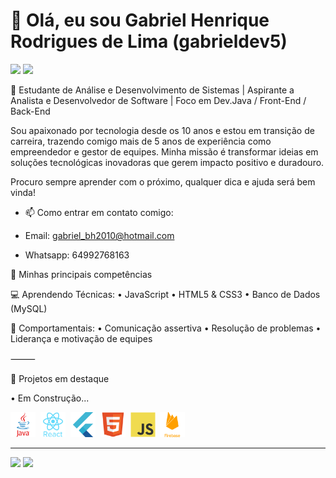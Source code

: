 


# 👋 Olá, eu sou Gabriel Henrique Rodrigues de Lima (gabrieldev5)

 <div> 
  <a href="https://www.linkedin.com/in/gabriel-henrique-rodrigues-de-lima-80900637a/" target="_blank"><img src="https://img.shields.io/badge/-LinkedIn-%230077B5?style=for-the-badge&logo=linkedin&logoColor=white" target="_blank"></a> 
   <a href="https://www.instagram.com/gabriiel.lm?igsh=N3N2ZzF0MGJxc2R3&utm_source=qr" target="_blank"><img src="https://img.shields.io/badge/-Instagram-%23E4405F?style=for-the-badge&logo=instagram&logoColor=white" target="_blank"></a>
</div>



🎯 Estudante de Análise e Desenvolvimento de Sistemas | Aspirante a Analista e Desenvolvedor de Software | Foco em Dev.Java / Front-End / Back-End

Sou apaixonado por tecnologia desde os 10 anos e estou em transição de carreira, trazendo comigo mais de 5 anos de experiência como empreendedor e gestor de equipes. Minha missão é transformar ideias em soluções tecnológicas inovadoras que gerem impacto positivo e duradouro.

Procuro sempre aprender com o próximo, qualquer dica e ajuda será bem vinda!

- 📫 Como entrar em contato comigo:

- Email: gabriel_bh2010@hotmail.com

- Whatsapp: 64992768163


🚀 Minhas principais competências

💻 Aprendendo Técnicas:
	•	JavaScript
	•	HTML5 & CSS3
	•	Banco de Dados (MySQL)

🧠 Comportamentais:
	•	Comunicação assertiva
	•	Resolução de problemas
	•	Liderança e motivação de equipes

⸻

📌 Projetos em destaque
	
   •	Em Construção...


   <div>
  <img src="https://github.com/devicons/devicon/blob/master/icons/java/java-original-wordmark.svg" title="Java" alt="Java" width="40" height="40"/>&nbsp;
  <img src="https://github.com/devicons/devicon/blob/master/icons/react/react-original-wordmark.svg" title="React" alt="React" width="40" height="40"/>&nbsp;
  <img src="https://github.com/devicons/devicon/blob/master/icons/flutter/flutter-original.svg" title="Flutter" alt="Flutter" width="40" height="40"/>&nbsp;
  <img src="https://github.com/devicons/devicon/blob/master/icons/html5/html5-original.svg" title="HTML5" alt="HTML" width="40" height="40"/>&nbsp;
  <img src="https://github.com/devicons/devicon/blob/master/icons/javascript/javascript-original.svg" title="JavaScript" alt="JavaScript" width="40" height="40"/>&nbsp;
  <img src="https://github.com/devicons/devicon/blob/master/icons/firebase/firebase-plain-wordmark.svg" title="Firebase" alt="Firebase" width="40" height="40"/>&nbsp;
</div>

---


<div align = "left">
<img height = "200em" src="https://github-readme-stats.vercel.app/api/top-langs/?username=is&show_icons=true&theme=bear&count_private=true"/>
<img height = "200em" src="https://github-readme-stats.vercel.app/api?username=gabrieldev5&show_icons=true&show_icons=true&theme=bear&count_private=true" />
</div>



       
       


       
       
       
 
    
	

